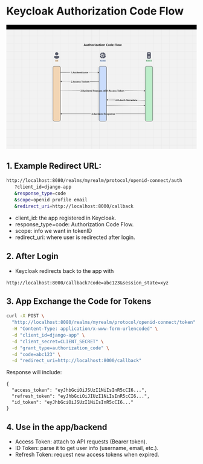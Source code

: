 # Keycloak Authorization Code Flow

![Auth-Flow](screenshots/Auth-Flow.png)

## 1. Example Redirect URL:

```bash
http://localhost:8080/realms/myrealm/protocol/openid-connect/auth
   ?client_id=django-app
   &response_type=code
   &scope=openid profile email
   &redirect_uri=http://localhost:8000/callback
```

- client_id: the app registered in Keycloak.
- response_type=code: Authorization Code Flow.
- scope: info we want in tokenID
- redirect_uri: where user is redirected after login.

## 2. After Login

- Keycloak redirects back to the app with

```example
http://localhost:8000/callback?code=abc123&session_state=xyz
```

## 3. App Exchange the Code for Tokens

```bash
curl -X POST \
  "http://localhost:8080/realms/myrealm/protocol/openid-connect/token" \
  -H "Content-Type: application/x-www-form-urlencoded" \
  -d "client_id=django-app" \
  -d "client_secret=CLIENT_SECRET" \
  -d "grant_type=authorization_code" \
  -d "code=abc123" \
  -d "redirect_uri=http://localhost:8000/callback"
```

Response will include:

```
{
  "access_token": "eyJhbGciOiJSUzI1NiIsInR5cCI6...",
  "refresh_token": "eyJhbGciOiJIUzI1NiIsInR5cCI6...",
  "id_token": "eyJhbGciOiJSUzI1NiIsInR5cCI6..."
}
```

## 4. Use in the app/backend

- Access Token: attach to API requests (Bearer token).
- ID Token: parse it to get user info (username, email, etc.).
- Refresh Token: request new access tokens when expired.
